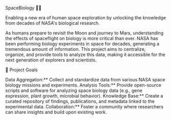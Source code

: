 SpaceBiology 🧬🚀

Enabling a new era of human space exploration by unlocking the knowledge from decades of NASA's biological research.

As humans prepare to revisit the Moon and journey to Mars, understanding the effects of spaceflight on biology is more critical than ever. NASA has been performing biology experiments in space for decades, generating a tremendous amount of information. This project aims to centralize, organize, and provide tools to analyze this data, making it accessible for the next generation of explorers and scientists.

 🎯 Project Goals

Data Aggregation:** Collect and standardize data from various NASA space biology missions and experiments.
Analysis Tools:** Provide open-source scripts and software for analyzing space biology data (e.g., gene expression, plant growth, microbial behavior).
Knowledge Base:** Create a curated repository of findings, publications, and metadata linked to the experimental data.
Collaboration:** Foster a community where researchers can share insights and build upon existing work.
